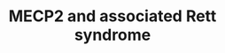 ---
annotations:
- type: Disease Ontology
  value: Rett syndrome
- type: Pathway Ontology
  value: disease pathway
authors:
- Fehrhart
- Egonw
- Khanspers
- Ryanmiller
- Mkutmon
- AlexanderPico
- MaintBot
- L Dupuis
- Eweitz
description: 'MECP2 (methyl-CpG binding protein 2) is in many mammals an important
  regulator of neuronal function and development. It affects all cell types, especially
  neurons but also astrocytes, oligodendrocytes, and glial cells. MECP2 plays an important
  role in neuronal differentiation, maturation, morphology and function and influences
  synaptic plasticity. Mutations impairing the proper function of MECP2 are mainly
  associated with the Rett syndrome but may also contribute to other neurological
  disorders like schizophrenia, FASD (fetal alcohol syndrome), PPM-X-syndrome, autism,
  Prader-Will-syndrome, and Angelman-syndrome. Dependant on the cofactors MECP2 acts
  as an activator or repressor of transcription and micro RNA production. It affects
  RNA splicing and regulates chromatin structure together with HP1 and interferes
  in methylation of DNA (epigenetics). The expression of MECP2 itself is highly regulated
  by promotor elements, cis-regulatory elements, polyadenylation, promotor DNA methylation
  and miRNA.  Please cite this pathways as: http://www.wikipathways.org/instance/WP3584  Ehrhart
  et al. 2016 http://dx.doi.org/10.1186/s13023-016-0545-5 - the pathway version in
  the paper is 90609.  Proteins on this pathway have targeted assays available via
  the [https://assays.cancer.gov/available_assays?wp_id=WP3584 CPTAC Assay Portal]'
last-edited: 2021-05-18
organisms:
- Homo sapiens
redirect_from:
- /index.php/Pathway:WP3584
- /instance/WP3584
schema-jsonld:
- '@context': https://schema.org/
  '@id': https://wikipathways.github.io/pathways/WP3584.html
  '@type': Dataset
  creator:
    '@type': Organization
    name: WikiPathways
  description: 'MECP2 (methyl-CpG binding protein 2) is in many mammals an important
    regulator of neuronal function and development. It affects all cell types, especially
    neurons but also astrocytes, oligodendrocytes, and glial cells. MECP2 plays an
    important role in neuronal differentiation, maturation, morphology and function
    and influences synaptic plasticity. Mutations impairing the proper function of
    MECP2 are mainly associated with the Rett syndrome but may also contribute to
    other neurological disorders like schizophrenia, FASD (fetal alcohol syndrome),
    PPM-X-syndrome, autism, Prader-Will-syndrome, and Angelman-syndrome. Dependant
    on the cofactors MECP2 acts as an activator or repressor of transcription and
    micro RNA production. It affects RNA splicing and regulates chromatin structure
    together with HP1 and interferes in methylation of DNA (epigenetics). The expression
    of MECP2 itself is highly regulated by promotor elements, cis-regulatory elements,
    polyadenylation, promotor DNA methylation and miRNA.  Please cite this pathways
    as: http://www.wikipathways.org/instance/WP3584  Ehrhart et al. 2016 http://dx.doi.org/10.1186/s13023-016-0545-5
    - the pathway version in the paper is 90609.  Proteins on this pathway have targeted
    assays available via the [https://assays.cancer.gov/available_assays?wp_id=WP3584
    CPTAC Assay Portal]'
  keywords:
  - CAMK2A
  - YB1
  - CSRP1
  - hsa-miR-137
  - hsa-miR-296-5p
  - GABRR2
  - MYT1
  - hsa-miR-409-3p
  - ARHGEF26
  - C/EBP
  - 'hsa-miR-199b-5p '
  - RBFOX1
  - BCL6
  - HNRNPH1
  - hsa-miR-130a
  - Melatonin
  - E2F1
  - MECP2
  - TET2
  - DLX5
  - hsa-miR-132-5p
  - NREP
  - GRIA3
  - hsa-miR-199a-3p
  - 'PI3K/MAPK '
  - FGF5
  - Ak081227
  - HNRNPF
  - hsa-miR-382-3p
  - Dopamine
  - TET1
  - BRN3
  - hsa-miR-329-5p
  - GPRIN1
  - PI3K
  - RPS6
  - 'hsa-miR-197-3p '
  - hsa-miR-122-5p
  - EZH2
  - 'hsa-miR-187-5p '
  - 'hsa-miR-193a-5p '
  - Ak087060
  - 'hsa-miR-30a-3p '
  - REST
  - IGF2
  - GRIN1
  - NCOR1
  - SP3
  - GRID1
  - Glutamate
  - 'hsa-miR-29b-1-5p '
  - SMC3
  - HP1
  - IGF1R
  - CREB1
  - NF1
  - IGF1
  - MPP1
  - SGK1
  - MEF2C
  - hsa-miR-221-3p
  - CNP
  - PRPF3
  - 'hsa-miR-184 '
  - 'hsa-miR-152-3p '
  - BRN2
  - FUT8
  - Myoinositol
  - GABA
  - MAG
  - SST
  - 'hsa-miR-92a-3p '
  - 'hsa-miR-146a-5p '
  - FGF3
  - GAMT
  - MTOR
  - FGF2
  - D-serine
  - TARDBP
  - FGF4
  - TAP1
  - PTEN
  - NMDA
  - hsa-miR-199a-5p
  - HB1
  - APOC2
  - 'hsa-miR-146b-3p '
  - H3
  - AKT1
  - UBE3A
  - Serotonin
  - MBP
  - OPRK1
  - TET3
  - hsa-miR-342-3p
  - PSIP1
  - FUS
  - TAF1
  - CDON
  - GAD1
  - Trofinetide
  - BDNF
  - hsa-miR-222-3p
  - hsa-miR-483-5p
  - SP1
  - GRIA1
  - AMPA
  - SIN3A
  - FKBP5
  - HDAC1
  - hsa-miR-221-5p
  - hsa-miR-130b-3p
  - DHX9
  - Norepinephrine
  - CTCF
  - DLX6
  - Glycine
  - GRIA4
  - 'Cytosine methylation '
  - FOXG1
  license: CC0
  name: MECP2 and associated Rett syndrome
seo: CreativeWork
title: MECP2 and associated Rett syndrome
wpid: WP3584
---